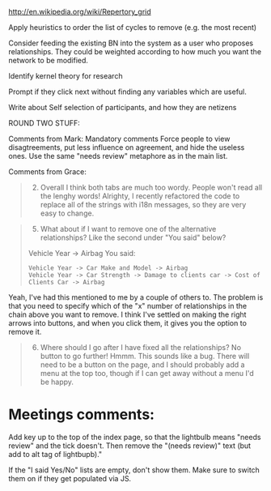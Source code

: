 http://en.wikipedia.org/wiki/Repertory_grid

Apply heuristics to order the list of cycles to remove (e.g. the most recent)

Consider feeding the existing BN into the system as a user who proposes relationships.
They could be weighted according to how much you want the network to be modified.

Identify kernel theory for research

Prompt if they click next without finding any variables which are useful.

Write about Self selection of participants, and how they are netizens


ROUND TWO STUFF:

Comments from Mark:
Mandatory comments
Force people to view disagtreements, put less influence on agreement, and hide the useless ones. Use the same "needs review" metaphore as in the main list.

Comments from Grace:
> 2. Overall I think both tabs are much too wordy.  People won't read all the lenghy words!
Alrighty, I recently refactored the code to replace all of the strings with i18n messages, so they are very easy to change.

> 5. What about if I want to remove one of the alternative relationships? Like the second under "You said" below?
>
> Vehicle Year -> Airbag
> You said:
>
>     Vehicle Year -> Car Make and Model -> Airbag
>     Vehicle Year -> Car Strength -> Damage to clients car -> Cost of Clients Car -> Airbag
>
Yeah, I've had this mentioned to me by a couple of others to. The problem is that you need to specify which of the "x" number of relationships in the chain above you want to remove. I think I've settled on making the right arrows into buttons, and when you click them, it gives you the option to remove it.

> 6. Where should I go after I have fixed all the relationships?  No button to go further!
Hmmm. This sounds like a bug. There will need to be a button on the page, and I should probably add a menu at the top too, though if I can get away without a menu I'd be happy.


# Meetings comments:
Add key up to the top of the index page, so that the lightbulb means "needs review" and the tick doesn't. Then remove the "(needs review)" text (but add to alt tag of lightbupb)."

If the "I said Yes/No" lists are empty, don't show them. Make sure to switch them on if they get populated via JS.
